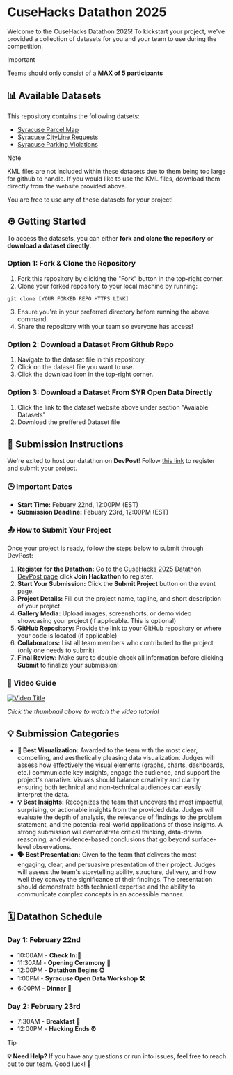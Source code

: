# CuseHacks Datathon 2025
Welcome to the CuseHacks Datathon 2025! To kickstart your project, we've provided a collection of datasets for you and your team to use during the competition.

>[!IMPORTANT]
> Teams should only consist of a **MAX of 5 participants**

## 📊 Available Datasets
This repository contains the following datsets:
- [Syracuse Parcel Map](https://data.syr.gov/datasets/addb85afc6a14daca340c4ae0077e998_0/about)
- [Syracuse CityLine Requests](https://data.syr.gov/datasets/6c1981e96f1940a99b201482c3b7b6a9_0/about)
- [Syracuse Parking Violations](https://data.syr.gov/datasets/ed3bd67233154117ad894ce4f2430f5c_0/about)

> [!NOTE]
> KML files are not included within these datasets due to them being too large for github to handle. If you would like to use the KML files, download them directly from the website provided above.

You are free to use any of these datasets for your project!
## ⚙️ Getting Started
To access the datasets, you can either **fork and clone the repository** or **download a dataset directly**.

### Option 1: Fork & Clone the Repository
1. Fork this repository by clicking the "Fork" button in the top-right corner.
2. Clone your forked repository to your local machine by running:
```
git clone [YOUR FORKED REPO HTTPS LINK]
```
3. Ensure you're in your preferred directory before running the above command.
4. Share the repository with your team so everyone has access!

### Option 2: Download a Dataset From Github Repo
1. Navigate to the dataset file in this repository.
2. Click on the dataset file you want to use.
3. Click the download icon in the top-right corner.

### Option 3: Download a Dataset From SYR Open Data Directly
1. Click the link to the dataset website above under section "Avaiable Datasets"
2. Download the preffered Dataset file
## 📑 Submission Instructions
We're exited to host our datathon on **DevPost**! Follow [this link](https://cusehacks-2025-datathon.devpost.com/) to register and submit your project.

### 🕒 Important Dates
- **Start Time:** Febuary 22nd, 12:00PM (EST)
- **Submission Deadline:** Febuary 23rd, 12:00PM (EST)

### 📤 How to Submit Your Project

Once your project is ready, follow the steps below to submit through DevPost:
1. **Register for the Datathon:** Go to the [CuseHacks 2025 Datathon DevPost page](https://cusehacks-2025-datathon.devpost.com/) click **Join Hackathon** to register.
2. **Start Your Submission:** Click the **Submit Project** button on the event page.
3. **Project Details:** Fill out the project name, tagline, and short description of your project.
4. **Gallery Media:** Upload images, screenshorts, or demo video showcasing your project (if applicable. This is optional)
5. **GitHub Repository:** Provide the link to your GitHub repository or where your code is located (if applicable)
6. **Collaborators:** List all team members who contributed to the project (only one needs to submit)
7. **Final Review:** Make sure to double check  all information before clicking **Submit** to finalize your submission!

### 🎥 Video Guide
[![Video Title](https://img.youtube.com/vi/vCa7QFFthfU/0.jpg)](https://www.youtube.com/watch?v=vCa7QFFthfU&ab)

*Click the thumbnail above to watch the video tutorial*

## 💡 Submission Categories
- **🧩 Best Visualization:** 
Awarded to the team with the most clear, compelling, and aesthetically pleasing data visualization. Judges will assess how effectively the visual elements (graphs, charts, dashboards, etc.) communicate key insights, engage the audience, and support the project's narrative. Visuals should balance creativity and clarity, ensuring both technical and non-technical audiences can easily interpret the data.
- **💡 Best Insights:**
Recognizes the team that uncovers the most impactful, surprising, or actionable insights from the provided data. Judges will evaluate the depth of analysis, the relevance of findings to the problem statement, and the potential real-world applications of those insights. A strong submission will demonstrate critical thinking, data-driven reasoning, and evidence-based conclusions that go beyond surface-level observations.
- **🗣️ Best Presentation:**
Given to the team that delivers the most engaging, clear, and persuasive presentation of their project. Judges will assess the team's storytelling ability, structure, delivery, and how well they convey the significance of their findings. The presentation should demonstrate both technical expertise and the ability to communicate complex concepts in an accessible manner.

## 🗓️ Datathon Schedule

### Day 1: February 22nd
- 10:00AM - **Check In:📝**
- 11:30AM - **Opening Ceramony 🎤**
- 12:00PM - **Datathon Begins ⏰**
- 1:00PM - **Syracuse Open Data Workshop 🛠️**
- 6:00PM - **Dinner 🍕**

### Day 2: February 23rd
- 7:30AM - **Breakfast 🍎**
- 12:00PM - **Hacking Ends ⏰**

>[!TIP]
>**💡 Need Help?** If you have any questions or run into issues, feel free to reach out to our team. Good luck! 🚀
